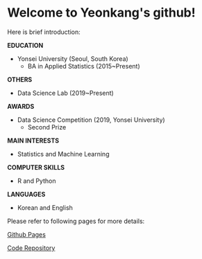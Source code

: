 # Welcome to Yeonkang's github!

Here is brief introduction:

**EDUCATION**
- Yonsei University (Seoul, South Korea)
  - BA in Applied Statistics (2015~Present)

**OTHERS**
- Data Science Lab (2019~Present)

**AWARDS**
- Data Science Competition (2019, Yonsei University)
  - Second Prize

**MAIN INTERESTS**
- Statistics and Machine Learning

**COMPUTER SKILLS**
- R and Python

**LANGUAGES**
- Korean and English

Please refer to following pages for more details:

[Github Pages](https://ykkim123.github.io/)

[Code Repository](https://github.com/ykkim123/Data-Science)
